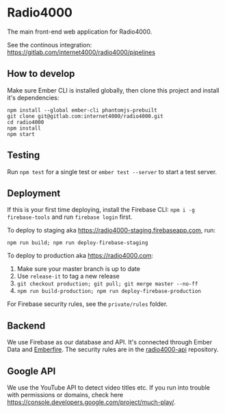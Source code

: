 # Radio4000

The main front-end web application for Radio4000.

See the continous integration: https://gitlab.com/internet4000/radio4000/pipelines

## How to develop

Make sure Ember CLI is installed globally, then clone this project and install it's dependencies:

```
npm install --global ember-cli phantomjs-prebuilt
git clone git@gitlab.com:internet4000/radio4000.git
cd radio4000
npm install
npm start
```

## Testing

Run `npm test` for a single test or `ember test --server` to start a test server.

## Deployment

If this is your first time deploying, install the Firebase CLI: `npm i -g firebase-tools` and run `firebase login` first.

To deploy to staging aka https://radio4000-staging.firebaseapp.com, run:

`npm run build; npm run deploy-firebase-staging`

To deploy to production aka https://radio4000.com:

1. Make sure your master branch is up to date
2. Use `release-it` to tag a new release
3. `git checkout production; git pull; git merge master --no-ff`
4. `npm run build-production; npm run deploy-firebase-production`

For Firebase security rules, see the `private/rules` folder.

## Backend

We use Firebase as our database and API. It's connected through Ember Data and [Emberfire](https://github.com/firebase/emberfire). The security rules are in the [radio4000-api](https://github.com/internet4000/radio4000-api) repository.

## Google API

We use the YouTube API to detect video titles etc. If you run into trouble with permissions or domains, check here https://console.developers.google.com/project/much-play/.

